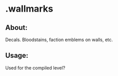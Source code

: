 # .wallmarks

## About:
Decals. Bloodstains, faction emblems on walls, etc.

## Usage:
Used for the compiled level?